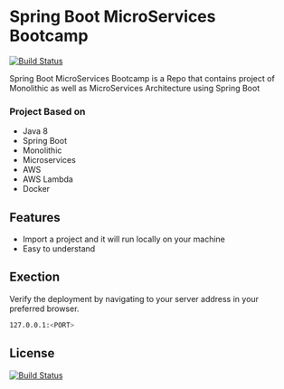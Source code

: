 # Spring Boot MicroServices Bootcamp


[![Build Status](https://travis-ci.org/joemccann/dillinger.svg?branch=master)](https://github.com/SaurabhDhage/Spring-Boot-Microservices-Bootcamp)



Spring Boot MicroServices Bootcamp is a Repo that contains project of Monolithic as well as MicroServices Architecture using Spring Boot
### Project Based on
- Java 8
- Spring Boot
- Monolithic
- Microservices
- AWS 
- AWS Lambda
- Docker

 ## Features

- Import a project and it will run locally on your machine
- Easy to understand

## Exection
Verify the deployment by navigating to your server address in
your preferred browser.

```sh
127.0.0.1:<PORT>
```

## License
[![Build Status](https://camo.githubusercontent.com/a534d512dd511cc3dbba106a143f49102de27441cefb97421d90dc8d8ea7661f/68747470733a2f2f696d672e736869656c64732e696f2f61706d2f6c2f61746f6d69632d64657369676e2d75692e7376673f)](https://github.com/SaurabhDhage/Spring-Boot-Microservices-Bootcamp)

